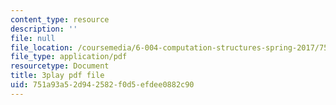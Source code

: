 ```yaml
---
content_type: resource
description: ''
file: null
file_location: /coursemedia/6-004-computation-structures-spring-2017/751a93a52d942582f0d5efdee0882c90_zZfr7Zqfqm4.pdf
file_type: application/pdf
resourcetype: Document
title: 3play pdf file
uid: 751a93a5-2d94-2582-f0d5-efdee0882c90
---
```

